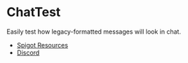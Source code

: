 # ChatTest
Easily test how legacy-formatted messages will look in chat.

* [Spigot Resources](https://spigotmc.org/resources/80783)
* [Discord](https://chat.tehbrian.xyz)
